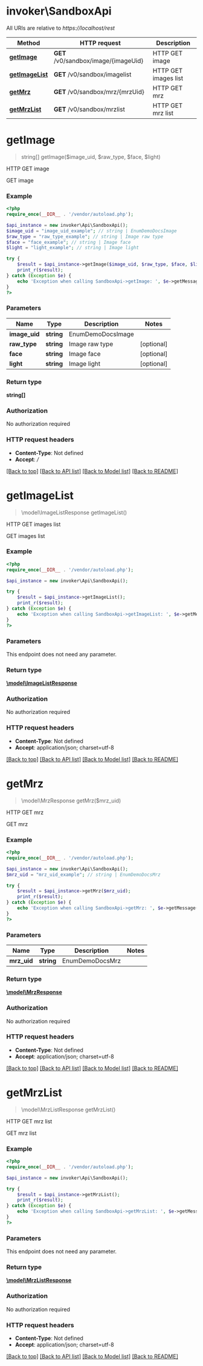 # invoker\SandboxApi

All URIs are relative to *https://localhost/rest*

Method | HTTP request | Description
------------- | ------------- | -------------
[**getImage**](SandboxApi.md#getImage) | **GET** /v0/sandbox/image/{imageUid} | HTTP GET image
[**getImageList**](SandboxApi.md#getImageList) | **GET** /v0/sandbox/imagelist | HTTP GET images list
[**getMrz**](SandboxApi.md#getMrz) | **GET** /v0/sandbox/mrz/{mrzUid} | HTTP GET mrz
[**getMrzList**](SandboxApi.md#getMrzList) | **GET** /v0/sandbox/mrzlist | HTTP GET mrz list


# **getImage**
> string[] getImage($image_uid, $raw_type, $face, $light)

HTTP GET image

GET image

### Example
```php
<?php
require_once(__DIR__ . '/vendor/autoload.php');

$api_instance = new invoker\Api\SandboxApi();
$image_uid = "image_uid_example"; // string | EnumDemoDocsImage
$raw_type = "raw_type_example"; // string | Image raw type
$face = "face_example"; // string | Image face
$light = "light_example"; // string | Image light

try {
    $result = $api_instance->getImage($image_uid, $raw_type, $face, $light);
    print_r($result);
} catch (Exception $e) {
    echo 'Exception when calling SandboxApi->getImage: ', $e->getMessage(), PHP_EOL;
}
?>
```

### Parameters

Name | Type | Description  | Notes
------------- | ------------- | ------------- | -------------
 **image_uid** | **string**| EnumDemoDocsImage |
 **raw_type** | **string**| Image raw type | [optional]
 **face** | **string**| Image face | [optional]
 **light** | **string**| Image light | [optional]

### Return type

**string[]**

### Authorization

No authorization required

### HTTP request headers

 - **Content-Type**: Not defined
 - **Accept**: *_/_*

[[Back to top]](#) [[Back to API list]](../../README.md#documentation-for-api-endpoints) [[Back to Model list]](../../README.md#documentation-for-models) [[Back to README]](../../README.md)

# **getImageList**
> \model\ImageListResponse getImageList()

HTTP GET images list

GET images list

### Example
```php
<?php
require_once(__DIR__ . '/vendor/autoload.php');

$api_instance = new invoker\Api\SandboxApi();

try {
    $result = $api_instance->getImageList();
    print_r($result);
} catch (Exception $e) {
    echo 'Exception when calling SandboxApi->getImageList: ', $e->getMessage(), PHP_EOL;
}
?>
```

### Parameters
This endpoint does not need any parameter.

### Return type

[**\model\ImageListResponse**](../Model/ImageListResponse.md)

### Authorization

No authorization required

### HTTP request headers

 - **Content-Type**: Not defined
 - **Accept**: application/json; charset=utf-8

[[Back to top]](#) [[Back to API list]](../../README.md#documentation-for-api-endpoints) [[Back to Model list]](../../README.md#documentation-for-models) [[Back to README]](../../README.md)

# **getMrz**
> \model\MrzResponse getMrz($mrz_uid)

HTTP GET mrz

GET mrz

### Example
```php
<?php
require_once(__DIR__ . '/vendor/autoload.php');

$api_instance = new invoker\Api\SandboxApi();
$mrz_uid = "mrz_uid_example"; // string | EnumDemoDocsMrz

try {
    $result = $api_instance->getMrz($mrz_uid);
    print_r($result);
} catch (Exception $e) {
    echo 'Exception when calling SandboxApi->getMrz: ', $e->getMessage(), PHP_EOL;
}
?>
```

### Parameters

Name | Type | Description  | Notes
------------- | ------------- | ------------- | -------------
 **mrz_uid** | **string**| EnumDemoDocsMrz |

### Return type

[**\model\MrzResponse**](../Model/MrzResponse.md)

### Authorization

No authorization required

### HTTP request headers

 - **Content-Type**: Not defined
 - **Accept**: application/json; charset=utf-8

[[Back to top]](#) [[Back to API list]](../../README.md#documentation-for-api-endpoints) [[Back to Model list]](../../README.md#documentation-for-models) [[Back to README]](../../README.md)

# **getMrzList**
> \model\MrzListResponse getMrzList()

HTTP GET mrz list

GET mrz list

### Example
```php
<?php
require_once(__DIR__ . '/vendor/autoload.php');

$api_instance = new invoker\Api\SandboxApi();

try {
    $result = $api_instance->getMrzList();
    print_r($result);
} catch (Exception $e) {
    echo 'Exception when calling SandboxApi->getMrzList: ', $e->getMessage(), PHP_EOL;
}
?>
```

### Parameters
This endpoint does not need any parameter.

### Return type

[**\model\MrzListResponse**](../Model/MrzListResponse.md)

### Authorization

No authorization required

### HTTP request headers

 - **Content-Type**: Not defined
 - **Accept**: application/json; charset=utf-8

[[Back to top]](#) [[Back to API list]](../../README.md#documentation-for-api-endpoints) [[Back to Model list]](../../README.md#documentation-for-models) [[Back to README]](../../README.md)

